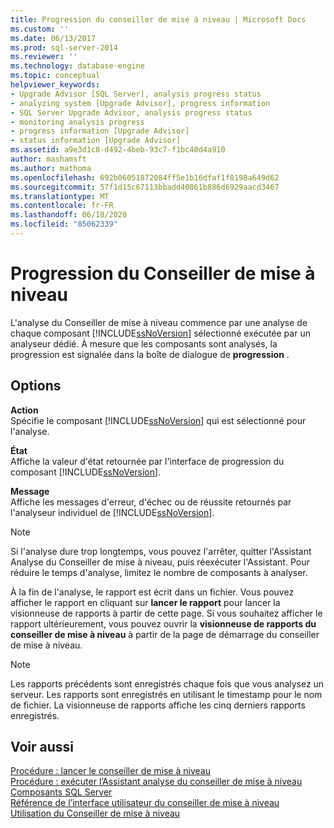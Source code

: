 ```yaml
---
title: Progression du conseiller de mise à niveau | Microsoft Docs
ms.custom: ''
ms.date: 06/13/2017
ms.prod: sql-server-2014
ms.reviewer: ''
ms.technology: database-engine
ms.topic: conceptual
helpviewer_keywords:
- Upgrade Advisor [SQL Server], analysis progress status
- analyzing system [Upgrade Advisor], progress information
- SQL Server Upgrade Advisor, analysis progress status
- monitoring analysis progress
- progress information [Upgrade Advisor]
- status information [Upgrade Advisor]
ms.assetid: a9e3d1c8-d492-4beb-93c7-f1bc40d4a910
author: mashamsft
ms.author: mathoma
ms.openlocfilehash: 692b06051872084ff5e1b16dfaf1f8198a649d62
ms.sourcegitcommit: 57f1d15c67113bbadd40861b886d6929aacd3467
ms.translationtype: MT
ms.contentlocale: fr-FR
ms.lasthandoff: 06/18/2020
ms.locfileid: "85062339"
---
```

# <a name="upgrade-advisor-progress"></a>Progression du Conseiller de mise à niveau
  L'analyse du Conseiller de mise à niveau commence par une analyse de chaque composant [!INCLUDE[ssNoVersion](../../includes/ssnoversion-md.md)] sélectionné exécutée par un analyseur dédié. À mesure que les composants sont analysés, la progression est signalée dans la boîte de dialogue de **progression** .  
  
## <a name="options"></a>Options  
 **Action**  
 Spécifie le composant [!INCLUDE[ssNoVersion](../../includes/ssnoversion-md.md)] qui est sélectionné pour l'analyse.  
  
 **État**  
 Affiche la valeur d'état retournée par l'interface de progression du composant [!INCLUDE[ssNoVersion](../../includes/ssnoversion-md.md)].  
  
 **Message**  
 Affiche les messages d'erreur, d'échec ou de réussite retournés par l'analyseur individuel de [!INCLUDE[ssNoVersion](../../includes/ssnoversion-md.md)].  
  
> [!NOTE]  
>  Si l'analyse dure trop longtemps, vous pouvez l'arrêter, quitter l'Assistant Analyse du Conseiller de mise à niveau, puis réexécuter l'Assistant. Pour réduire le temps d'analyse, limitez le nombre de composants à analyser.  
  
 À la fin de l'analyse, le rapport est écrit dans un fichier. Vous pouvez afficher le rapport en cliquant sur **lancer le rapport** pour lancer la visionneuse de rapports à partir de cette page. Si vous souhaitez afficher le rapport ultérieurement, vous pouvez ouvrir la **visionneuse de rapports du conseiller de mise à niveau** à partir de la page de démarrage du conseiller de mise à niveau.  
  
> [!NOTE]  
>  Les rapports précédents sont enregistrés chaque fois que vous analysez un serveur. Les rapports sont enregistrés en utilisant le timestamp pour le nom de fichier. La visionneuse de rapports affiche les cinq derniers rapports enregistrés.  
  
## <a name="see-also"></a>Voir aussi  
 [Procédure : lancer le conseiller de mise à niveau](../../../2014/sql-server/install/how-to-launch-upgrade-advisor.md)   
 [Procédure : exécuter l’Assistant analyse du conseiller de mise à niveau](../../../2014/sql-server/install/how-to-run-the-upgrade-advisor-analysis-wizard.md)   
 [Composants SQL Server](../../../2014/sql-server/install/sql-server-components.md)   
 [Référence de l’interface utilisateur du conseiller de mise à niveau](../../../2014/sql-server/install/upgrade-advisor-user-interface-reference.md)   
 [Utilisation du Conseiller de mise à niveau](../../../2014/sql-server/install/working-with-upgrade-advisor.md)  
  
  
